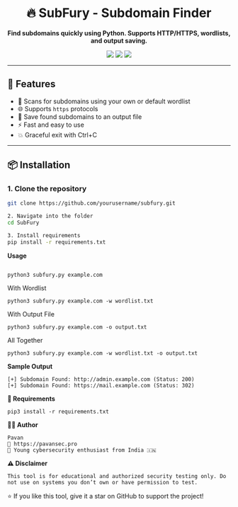<h1 align="center">🔥 SubFury - Subdomain Finder</h1>

<p align="center">
  <b>Find subdomains quickly using Python. Supports HTTP/HTTPS, wordlists, and output saving.</b>
</p>

<p align="center">
  <img src="https://img.shields.io/badge/Author-Pavan-blue.svg">
  <img src="https://img.shields.io/badge/Tool-Subdomain--Finder-green.svg">
  <img src="https://img.shields.io/badge/Made%20With-Python3-yellow.svg">
</p>

---

## 🚀 Features

- 🔎 Scans for subdomains using your own or default wordlist  
- 🌐 Supports `https` protocols  
- 💾 Save found subdomains to an output file  
- ⚡ Fast and easy to use  
- 💥 Graceful exit with Ctrl+C  

---

## 📦 Installation

### 1. Clone the repository

```bash
git clone https://github.com/yourusername/subfury.git

2. Navigate into the folder
cd SubFury

3. Install requirements
pip install -r requirements.txt
```

**Usage**
```Basic Usage

python3 subfury.py example.com
```
With Wordlist
```
python3 subfury.py example.com -w wordlist.txt
```
With Output File
```
python3 subfury.py example.com -o output.txt
```
All Together
```
python3 subfury.py example.com -w wordlist.txt -o output.txt
```


**Sample Output**
```
[+] Subdomain Found: http://admin.example.com (Status: 200)
[+] Subdomain Found: https://mail.example.com (Status: 302)
```

**🧾 Requirements**
```Use the below commmand:
pip3 install -r requirements.txt
```

**👨‍💻 Author**
```
Pavan
🔗 https://pavansec.pro
💬 Young cybersecurity enthusiast from India 🇮🇳
```

**⚠️ Disclaimer**
```
This tool is for educational and authorized security testing only. Do not use on systems you don’t own or have permission to test.
```

⭐ If you like this tool, give it a star on GitHub to support the project!



